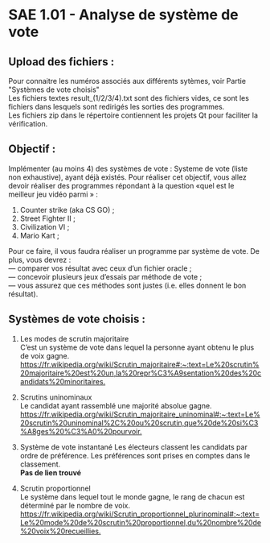 # SAE 1.01 - Analyse de système de vote  

## Upload des fichiers :  
Pour connaitre les numéros associés aux différents sytèmes, voir Partie "Systèmes de vote choisis"  
Les fichiers textes result_(1/2/3/4).txt sont des fichiers vides, ce sont les fichiers dans lesquels sont redirigés les sorties des programmes.  
Les fichiers zip dans le répertoire contiennent les projets Qt pour faciliter la vérification.  

## Objectif :  

Implémenter (au moins 4) des systèmes de vote : Systeme de vote (liste non exhaustive), ayant déjà
existés. Pour réaliser cet objectif, vous allez devoir réaliser des programmes répondant à la question «quel
est le meilleur jeu vidéo parmi » :  
1. Counter strike (aka CS GO) ;  
2. Street Fighter II ;  
3. Civilization VI ;  
4. Mario Kart ;  

Pour ce faire, il vous faudra réaliser un programme par système de vote.
De plus, vous devrez :  
— comparer vos résultat avec ceux d’un fichier oracle ;  
— concevoir plusieurs jeux d’essais par méthode de vote ;  
— vous assurez que ces méthodes sont justes (i.e. elles donnent le bon résultat).  

## Systèmes de vote choisis :  

1. Les modes de scrutin majoritaire  
C’est un système de vote dans lequel la personne ayant obtenu le plus de voix gagne.  
<https://fr.wikipedia.org/wiki/Scrutin_majoritaire#:~:text=Le%20scrutin%20majoritaire%20est%20un,la%20repr%C3%A9sentation%20des%20candidats%20minoritaires.>  

2. Scrutins uninominaux  
Le candidat ayant rassemblé une majorité absolue gagne.  
<https://fr.wikipedia.org/wiki/Scrutin_majoritaire_uninominal#:~:text=Le%20scrutin%20uninominal%2C%20ou%20scrutin,que%20de%20si%C3%A8ges%20%C3%A0%20pourvoir.>  

3. Système de vote instantané 
Les électeurs classent les candidats par ordre de préférence. Les préférences sont prises en comptes dans le classement.  
__Pas de lien trouvé__  

4. Scrutin proportionnel  
Le système dans lequel tout le monde gagne, le rang de chacun est déterminé par le nombre de voix.  
<https://fr.wikipedia.org/wiki/Scrutin_proportionnel_plurinominal#:~:text=Le%20mode%20de%20scrutin%20proportionnel,du%20nombre%20de%20voix%20recueillies.>  

